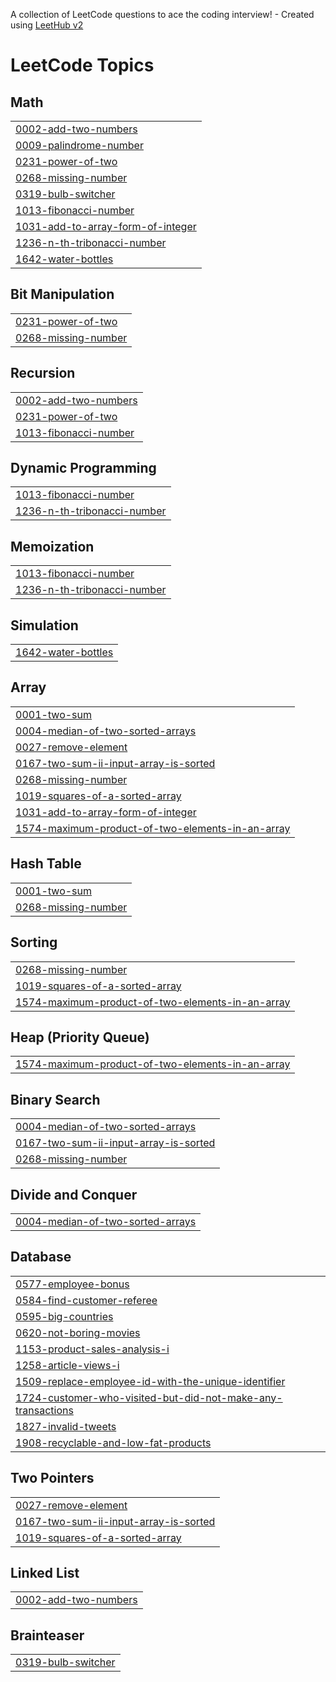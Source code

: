 A collection of LeetCode questions to ace the coding interview! - Created using [LeetHub v2](https://github.com/arunbhardwaj/LeetHub-2.0)
<!---LeetCode Topics Start-->
# LeetCode Topics
## Math
|  |
| ------- |
| [0002-add-two-numbers](https://github.com/lawpandit6/Leet-code-Problems-and-Solution/tree/master/0002-add-two-numbers) |
| [0009-palindrome-number](https://github.com/lawpandit6/Leet-code-Problems-and-Solution/tree/master/0009-palindrome-number) |
| [0231-power-of-two](https://github.com/lawpandit6/Leet-code-Problems-and-Solution/tree/master/0231-power-of-two) |
| [0268-missing-number](https://github.com/lawpandit6/Leet-code-Problems-and-Solution/tree/master/0268-missing-number) |
| [0319-bulb-switcher](https://github.com/lawpandit6/Leet-code-Problems-and-Solution/tree/master/0319-bulb-switcher) |
| [1013-fibonacci-number](https://github.com/lawpandit6/Leet-code-Problems-and-Solution/tree/master/1013-fibonacci-number) |
| [1031-add-to-array-form-of-integer](https://github.com/lawpandit6/Leet-code-Problems-and-Solution/tree/master/1031-add-to-array-form-of-integer) |
| [1236-n-th-tribonacci-number](https://github.com/lawpandit6/Leet-code-Problems-and-Solution/tree/master/1236-n-th-tribonacci-number) |
| [1642-water-bottles](https://github.com/lawpandit6/Leet-code-Problems-and-Solution/tree/master/1642-water-bottles) |
## Bit Manipulation
|  |
| ------- |
| [0231-power-of-two](https://github.com/lawpandit6/Leet-code-Problems-and-Solution/tree/master/0231-power-of-two) |
| [0268-missing-number](https://github.com/lawpandit6/Leet-code-Problems-and-Solution/tree/master/0268-missing-number) |
## Recursion
|  |
| ------- |
| [0002-add-two-numbers](https://github.com/lawpandit6/Leet-code-Problems-and-Solution/tree/master/0002-add-two-numbers) |
| [0231-power-of-two](https://github.com/lawpandit6/Leet-code-Problems-and-Solution/tree/master/0231-power-of-two) |
| [1013-fibonacci-number](https://github.com/lawpandit6/Leet-code-Problems-and-Solution/tree/master/1013-fibonacci-number) |
## Dynamic Programming
|  |
| ------- |
| [1013-fibonacci-number](https://github.com/lawpandit6/Leet-code-Problems-and-Solution/tree/master/1013-fibonacci-number) |
| [1236-n-th-tribonacci-number](https://github.com/lawpandit6/Leet-code-Problems-and-Solution/tree/master/1236-n-th-tribonacci-number) |
## Memoization
|  |
| ------- |
| [1013-fibonacci-number](https://github.com/lawpandit6/Leet-code-Problems-and-Solution/tree/master/1013-fibonacci-number) |
| [1236-n-th-tribonacci-number](https://github.com/lawpandit6/Leet-code-Problems-and-Solution/tree/master/1236-n-th-tribonacci-number) |
## Simulation
|  |
| ------- |
| [1642-water-bottles](https://github.com/lawpandit6/Leet-code-Problems-and-Solution/tree/master/1642-water-bottles) |
## Array
|  |
| ------- |
| [0001-two-sum](https://github.com/lawpandit6/Leet-code-Problems-and-Solution/tree/master/0001-two-sum) |
| [0004-median-of-two-sorted-arrays](https://github.com/lawpandit6/Leet-code-Problems-and-Solution/tree/master/0004-median-of-two-sorted-arrays) |
| [0027-remove-element](https://github.com/lawpandit6/Leet-code-Problems-and-Solution/tree/master/0027-remove-element) |
| [0167-two-sum-ii-input-array-is-sorted](https://github.com/lawpandit6/Leet-code-Problems-and-Solution/tree/master/0167-two-sum-ii-input-array-is-sorted) |
| [0268-missing-number](https://github.com/lawpandit6/Leet-code-Problems-and-Solution/tree/master/0268-missing-number) |
| [1019-squares-of-a-sorted-array](https://github.com/lawpandit6/Leet-code-Problems-and-Solution/tree/master/1019-squares-of-a-sorted-array) |
| [1031-add-to-array-form-of-integer](https://github.com/lawpandit6/Leet-code-Problems-and-Solution/tree/master/1031-add-to-array-form-of-integer) |
| [1574-maximum-product-of-two-elements-in-an-array](https://github.com/lawpandit6/Leet-code-Problems-and-Solution/tree/master/1574-maximum-product-of-two-elements-in-an-array) |
## Hash Table
|  |
| ------- |
| [0001-two-sum](https://github.com/lawpandit6/Leet-code-Problems-and-Solution/tree/master/0001-two-sum) |
| [0268-missing-number](https://github.com/lawpandit6/Leet-code-Problems-and-Solution/tree/master/0268-missing-number) |
## Sorting
|  |
| ------- |
| [0268-missing-number](https://github.com/lawpandit6/Leet-code-Problems-and-Solution/tree/master/0268-missing-number) |
| [1019-squares-of-a-sorted-array](https://github.com/lawpandit6/Leet-code-Problems-and-Solution/tree/master/1019-squares-of-a-sorted-array) |
| [1574-maximum-product-of-two-elements-in-an-array](https://github.com/lawpandit6/Leet-code-Problems-and-Solution/tree/master/1574-maximum-product-of-two-elements-in-an-array) |
## Heap (Priority Queue)
|  |
| ------- |
| [1574-maximum-product-of-two-elements-in-an-array](https://github.com/lawpandit6/Leet-code-Problems-and-Solution/tree/master/1574-maximum-product-of-two-elements-in-an-array) |
## Binary Search
|  |
| ------- |
| [0004-median-of-two-sorted-arrays](https://github.com/lawpandit6/Leet-code-Problems-and-Solution/tree/master/0004-median-of-two-sorted-arrays) |
| [0167-two-sum-ii-input-array-is-sorted](https://github.com/lawpandit6/Leet-code-Problems-and-Solution/tree/master/0167-two-sum-ii-input-array-is-sorted) |
| [0268-missing-number](https://github.com/lawpandit6/Leet-code-Problems-and-Solution/tree/master/0268-missing-number) |
## Divide and Conquer
|  |
| ------- |
| [0004-median-of-two-sorted-arrays](https://github.com/lawpandit6/Leet-code-Problems-and-Solution/tree/master/0004-median-of-two-sorted-arrays) |
## Database
|  |
| ------- |
| [0577-employee-bonus](https://github.com/lawpandit6/Leet-code-Problems-and-Solution/tree/master/0577-employee-bonus) |
| [0584-find-customer-referee](https://github.com/lawpandit6/Leet-code-Problems-and-Solution/tree/master/0584-find-customer-referee) |
| [0595-big-countries](https://github.com/lawpandit6/Leet-code-Problems-and-Solution/tree/master/0595-big-countries) |
| [0620-not-boring-movies](https://github.com/lawpandit6/Leet-code-Problems-and-Solution/tree/master/0620-not-boring-movies) |
| [1153-product-sales-analysis-i](https://github.com/lawpandit6/Leet-code-Problems-and-Solution/tree/master/1153-product-sales-analysis-i) |
| [1258-article-views-i](https://github.com/lawpandit6/Leet-code-Problems-and-Solution/tree/master/1258-article-views-i) |
| [1509-replace-employee-id-with-the-unique-identifier](https://github.com/lawpandit6/Leet-code-Problems-and-Solution/tree/master/1509-replace-employee-id-with-the-unique-identifier) |
| [1724-customer-who-visited-but-did-not-make-any-transactions](https://github.com/lawpandit6/Leet-code-Problems-and-Solution/tree/master/1724-customer-who-visited-but-did-not-make-any-transactions) |
| [1827-invalid-tweets](https://github.com/lawpandit6/Leet-code-Problems-and-Solution/tree/master/1827-invalid-tweets) |
| [1908-recyclable-and-low-fat-products](https://github.com/lawpandit6/Leet-code-Problems-and-Solution/tree/master/1908-recyclable-and-low-fat-products) |
## Two Pointers
|  |
| ------- |
| [0027-remove-element](https://github.com/lawpandit6/Leet-code-Problems-and-Solution/tree/master/0027-remove-element) |
| [0167-two-sum-ii-input-array-is-sorted](https://github.com/lawpandit6/Leet-code-Problems-and-Solution/tree/master/0167-two-sum-ii-input-array-is-sorted) |
| [1019-squares-of-a-sorted-array](https://github.com/lawpandit6/Leet-code-Problems-and-Solution/tree/master/1019-squares-of-a-sorted-array) |
## Linked List
|  |
| ------- |
| [0002-add-two-numbers](https://github.com/lawpandit6/Leet-code-Problems-and-Solution/tree/master/0002-add-two-numbers) |
## Brainteaser
|  |
| ------- |
| [0319-bulb-switcher](https://github.com/lawpandit6/Leet-code-Problems-and-Solution/tree/master/0319-bulb-switcher) |
<!---LeetCode Topics End-->